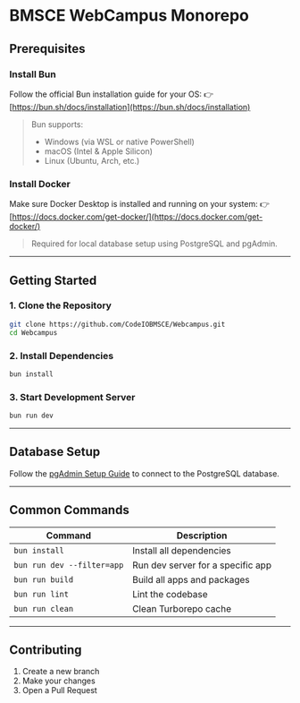 # BMSCE WebCampus Monorepo

## Prerequisites

### Install Bun

Follow the official Bun installation guide for your OS:
👉 [https://bun.sh/docs/installation](https://bun.sh/docs/installation)

> Bun supports:
>
> * Windows (via WSL or native PowerShell)
> * macOS (Intel & Apple Silicon)
> * Linux (Ubuntu, Arch, etc.)

### Install Docker

Make sure Docker Desktop is installed and running on your system:
👉 [https://docs.docker.com/get-docker/](https://docs.docker.com/get-docker/)

> Required for local database setup using PostgreSQL and pgAdmin.

---

## Getting Started

### 1. Clone the Repository

```bash
git clone https://github.com/CodeIOBMSCE/Webcampus.git
cd Webcampus
```

### 2. Install Dependencies

```bash
bun install
```

### 3. Start Development Server

```bash
bun run dev
```

---

## Database Setup

Follow the [pgAdmin Setup Guide](./pgadmin.md) to connect to the PostgreSQL database.

---

## Common Commands

| Command                    | Description                       |
| -------------------------- | --------------------------------- |
| `bun install`              | Install all dependencies          |
| `bun run dev --filter=app` | Run dev server for a specific app |
| `bun run build`            | Build all apps and packages       |
| `bun run lint`             | Lint the codebase                 |
| `bun run clean`            | Clean Turborepo cache             |

---

## Contributing

1. Create a new branch
2. Make your changes
3. Open a Pull Request